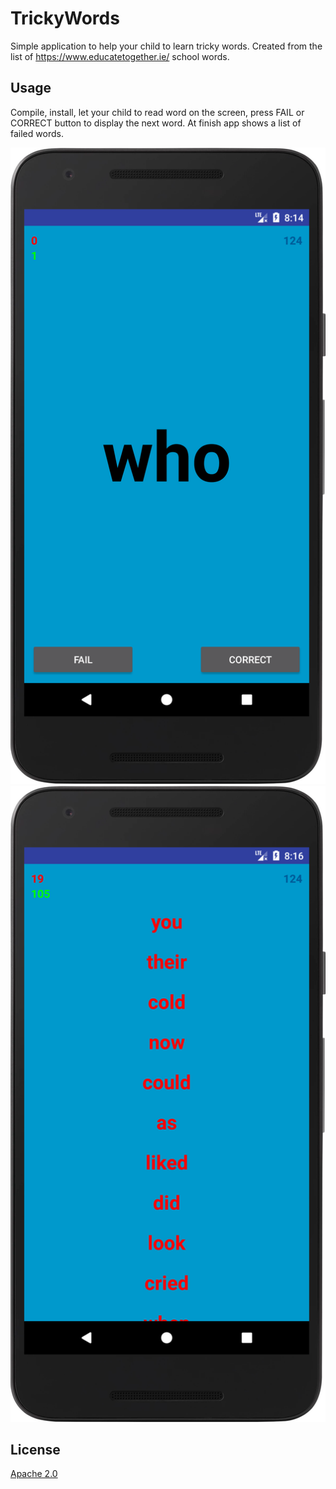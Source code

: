 # TrickyWords
Simple application to help your child to learn tricky words.
Created from the list of https://www.educatetogether.ie/ school words.

## Usage 

Compile, install, let your child to read word on the screen, press FAIL or CORRECT button to display the next word.
At finish app shows a list of failed words.

![alt text](/distr/progress.png)
![alt text](/distr/result.png)
 

## License
[Apache 2.0](http://www.apache.org/licenses/LICENSE-2.0.html)
 
